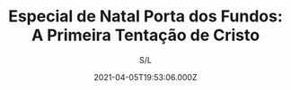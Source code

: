 ---
id: 'eb2e21f3-8366-482d-ace5-fc24ff37797f'
type: 'movie' # Filme, Série, Anime
title: "Especial de Natal Porta dos Fundos: A Primeira Tentação de Cristo"
synopsis: ["Jesus completa 30 anos e leva um convidado especial para conhecer sua família, mas a festa reserva outras surpresas. Um especial de Natal que só poderia ser feito pelo Porta dos Fundos.",
]
originalTitle: "Especial de Natal Porta dos Fundos: A Primeira Tentação de Cristo"
date: '2021-04-05T19:53:06.000Z'
update: '2021-04-05T19:53:06.000Z'
releaseDate: '2019-12-03T03:00:00.000Z'
imdb:
  rating: '5.5' # 8.5
  id: '' # tt0470752
duration: '46 Min'
trailer:
  urls: [
    'ylksiV5lR7c',
  ]
tags: ['1080p']
genre: ['Comédia'] #
quality: 'WEB-DL' # BluRay, WEB-DL, HDTV, WEB-DL4K, WEB-DLe
format: 'Mp4' # MKV, MP4, TS
audio: 'Português' # Dublado, Legendado, Dual Audio, Dub & Leg
subtitle: 'S/L' # Português, inglês,
size: '904 MB' # 4.8 GB
audioQuality: 10
videoQuality: 10
directors: []
#  - name: 'Lana Wachowski'
#    image: ''
#  - name: 'Lilly Wachowski'
#    image: ''
cast: []
#  - name: 'Keanu Reeves'
#    image: ''
#    characterName: 'Neo'
writers: []
#  - name: ''
#    image: ''
maturityRating:
  age: '' # L , 10, 12, 14, 16, 18
  topics: [''] # Violence, Illegal drugs, Inappropriate Language, Legal Drugs, Sexual Content, Extreme Violence
###########################################
download:
  
  - url: 'magnet:?xt=urn:btih:9d8ca4d4993dd283eed7f6ef862d4e04e26d2c2c&dn=The.First.Temptation.of.Christ.2019.PORTUGUESE.1080p.WEBRip.x264-VXT&tr=http%3A%2F%2Ftracker.trackerfix.com%3A80%2Fannounce&tr=udp%3A%2F%2F9.rarbg.me%3A2730&tr=udp%3A%2F%2F9.rarbg.to%3A2780'
    resolution: '1080p' # 720p, 1080p, 4K,
    audio: 'Dual Áudio' # Dublado, Legendado, Dual Audio
    size: '' # 4.8 GB
    quality: '' # BluRay, WEB-DL
    format: '' # MKV
images:
  cover: '/assets/movies/especial-de-natal-porta-dos-fundos-a-primeira-tentacao-de-cristo.jpg'
  background: '/assets/movies/'
---